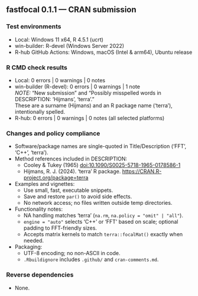 ## fastfocal 0.1.1 — CRAN submission

### Test environments
- Local: Windows 11 x64, R 4.5.1 (ucrt)
- win-builder: R-devel (Windows Server 2022)
- R-hub GitHub Actions: Windows, macOS (Intel & arm64), Ubuntu release

### R CMD check results
- Local: 0 errors | 0 warnings | 0 notes
- win-builder (R-devel): 0 errors | 0 warnings | 1 note  
  *NOTE:* “New submission” and “Possibly misspelled words in DESCRIPTION: ‘Hijmans’, ‘terra’.”  
  These are a surname (Hijmans) and an R package name (‘terra’), intentionally spelled.
- R-hub: 0 errors | 0 warnings | 0 notes (all selected platforms)

### Changes and policy compliance
- Software/package names are single-quoted in Title/Description (‘FFT’, ‘C++’, ‘terra’).
- Method references included in DESCRIPTION:
  - Cooley & Tukey (1965) <doi:10.1090/S0025-5718-1965-0178586-1>
  - Hijmans, R. J. (2024). ‘terra’ R package. <https://CRAN.R-project.org/package=terra>
- Examples and vignettes:
  - Use small, fast, executable snippets.
  - Save and restore `par()` to avoid side effects.
  - No network access; no files written outside temp directories.
- Functionality notes:
  - NA handling matches ‘terra’ (`na.rm`, `na.policy = "omit" | "all"`).
  - `engine = "auto"` selects ‘C++’ or ‘FFT’ based on scale; optional padding to FFT-friendly sizes.
  - Accepts matrix kernels to match `terra::focalMat()` exactly when needed.
- Packaging:
  - UTF-8 encoding; no non-ASCII in code.
  - `.Rbuildignore` includes `.github/` and `cran-comments.md`.

### Reverse dependencies
- None.
